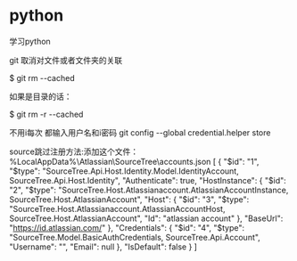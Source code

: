# python
学习python

git 取消对文件或者文件夹的关联

$ git rm --cached <filename>

如果是目录的话：

$ git rm -r --cached <foldername>

 不用i每次 都输入用户名和i密码
git config --global credential.helper store

source跳过注册方法:添加这个文件：%LocalAppData%\Atlassian\SourceTree\accounts.json
[
  {
    "$id": "1",
    "$type": "SourceTree.Api.Host.Identity.Model.IdentityAccount, SourceTree.Api.Host.Identity",
    "Authenticate": true,
    "HostInstance": {
      "$id": "2",
      "$type": "SourceTree.Host.Atlassianaccount.AtlassianAccountInstance, SourceTree.Host.AtlassianAccount",
      "Host": {
        "$id": "3",
        "$type": "SourceTree.Host.Atlassianaccount.AtlassianAccountHost, SourceTree.Host.AtlassianAccount",
        "Id": "atlassian account"
      },
      "BaseUrl": "https://id.atlassian.com/"
    },
    "Credentials": {
      "$id": "4",
      "$type": "SourceTree.Model.BasicAuthCredentials, SourceTree.Api.Account",
      "Username": "",
      "Email": null
    },
    "IsDefault": false
  }
]
